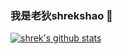 ### 我是老狄shrekshao 👋

[![shrek's github stats](https://github-readme-stats.vercel.app/api?username=shrekshao)](https://github.com/anuraghazra/github-readme-stats)


<!--
**shrekshao/shrekshao** is a ✨ _special_ ✨ repository because its `README.md` (this file) appears on your GitHub profile.
-->

